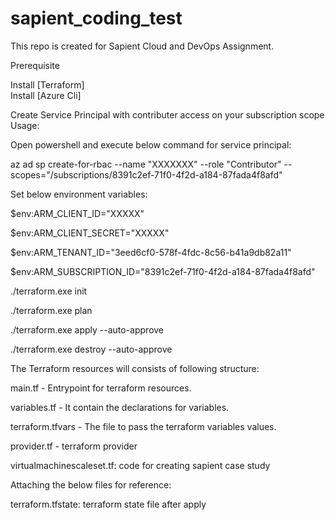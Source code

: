 # sapient_coding_test
This repo is created for Sapient Cloud and DevOps Assignment.

Prerequisite  

Install [Terraform]  
Install [Azure Cli]  

Create Service Principal with contributer access on your subscription scope  
Usage:  

Open powershell and execute below command for service principal:  


az ad sp create-for-rbac --name "XXXXXXX" --role "Contributor" --scopes="/subscriptions/8391c2ef-71f0-4f2d-a184-87fada4f8afd"  


Set below environment variables:

$env:ARM_CLIENT_ID="XXXXX"  

$env:ARM_CLIENT_SECRET="XXXXX"  

$env:ARM_TENANT_ID="3eed6cf0-578f-4fdc-8c56-b41a9db82a11"  

$env:ARM_SUBSCRIPTION_ID="8391c2ef-71f0-4f2d-a184-87fada4f8afd"  


./terraform.exe init  

./terraform.exe plan  

./terraform.exe apply --auto-approve  

./terraform.exe destroy --auto-approve  


The Terraform resources will consists of following structure:  

main.tf - Entrypoint for terraform resources.  

variables.tf - It contain the declarations for variables.  

terraform.tfvars - The file to pass the terraform variables values.  

provider.tf - terraform provider  

virtualmachinescaleset.tf: code for creating sapient case study  


Attaching the below files for reference:  

terraform.tfstate: terraform state file after apply  

